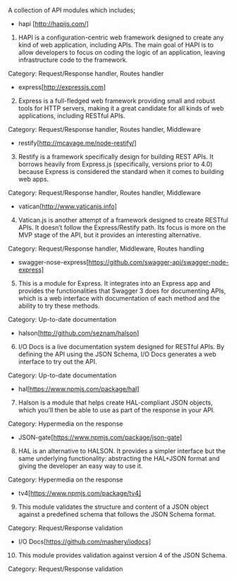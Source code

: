 A collection of API modules which includes;

- hapi [http://hapijs.com/]

1. HAPI is a configuration-centric web framework designed to create any kind of web application, including APIs. The main goal of HAPI is to allow developers to focus on coding the logic of an application, leaving infrastructure code to the framework.

Category: Request/Response handler, Routes handler

- express[http://expressjs.com]

2. Express is a full-fledged web framework providing small and robust tools for HTTP servers, making it a great candidate for all kinds of web applications, including RESTful APIs.

Category: Request/Response handler, Routes handler, Middleware

- restify[http://mcavage.me/node-restify/]

3. Restify is a framework specifically design for building REST APIs. It borrows heavily from Express.js (specifically, versions prior to 4.0) because Express is considered the standard when it comes to building web apps.

Category: Request/Response handler, Routes handler, Middleware

- vatican[http://www.vaticanjs.info]

4. Vatican.js is another attempt of a framework designed to create RESTful APIs. It doesn’t follow the Express/Restify path. Its focus is more on the MVP stage of the API, but it provides an interesting alternative.

Category: Request/Response handler, Middleware, Routes handling

- swagger-nose-express[https://github.com/swagger-api/swagger-node-express]

5. This is a module for Express. It integrates into an Express app and provides the functionalities that Swagger 3 does for documenting APIs, which is a web interface with documentation of each method and the ability to try these methods.

Category: Up-to-date documentation

- halson[http://github.com/seznam/halson]

6. I/O Docs is a live documentation system designed for RESTful APIs. By defining the API using the JSON Schema, I/O Docs generates a web interface to try out the API.

Category: Up-to-date documentation

- hal[https://www.npmjs.com/package/hal]

7. Halson is a module that helps create HAL-compliant JSON objects, which you’ll then be able to use as part of the response in your API.

Category: Hypermedia on the response

- JSON-gate[https://www.npmjs.com/package/json-gate]

8. HAL is an alternative to HALSON. It provides a simpler interface but the same underlying functionality: abstracting the HAL+JSON format and giving the developer an easy way to use it.

Category: Hypermedia on the response

- tv4[https://www.npmjs.com/package/tv4]

9. This module validates the structure and content of a JSON object against a predefined schema that follows the JSON Schema format.

Category: Request/Response validation

- I/O Docs[https://github.com/mashery/iodocs]

10. This module provides validation against version 4 of the JSON Schema.

Category: Request/Response validation
